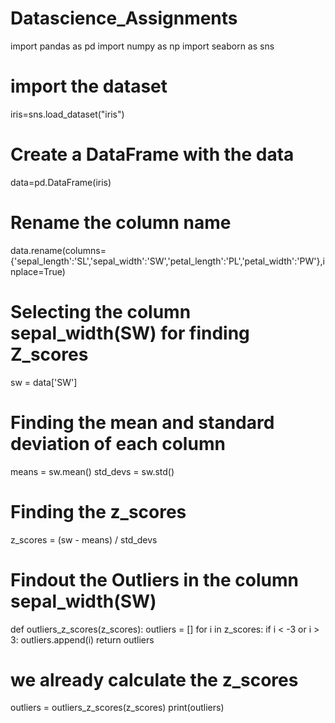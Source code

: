 # Datascience_Assignments
import pandas as pd
import numpy as np
import seaborn as sns
# import the dataset
iris=sns.load_dataset("iris")
# Create a DataFrame with the data
data=pd.DataFrame(iris)
# Rename the column name
data.rename(columns={'sepal_length':'SL','sepal_width':'SW','petal_length':'PL','petal_width':'PW'},inplace=True)
# Selecting the column sepal_width(SW) for finding Z_scores
sw = data['SW']
# Finding the mean and standard deviation of each column
means = sw.mean()
std_devs = sw.std()
# Finding the z_scores
z_scores = (sw - means) / std_devs
# Findout the Outliers in the column sepal_width(SW)
def outliers_z_scores(z_scores):
    outliers = []
    for i in z_scores:
        if i < -3 or i > 3:
            outliers.append(i)
    return outliers
# we already calculate the z_scores
outliers = outliers_z_scores(z_scores)
print(outliers)       

